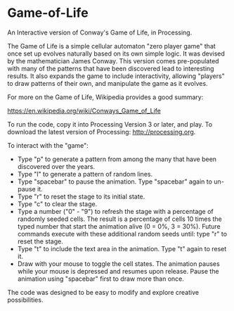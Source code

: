 # Game-of-Life
An Interactive version of Conway's Game of Life, in Processing.

The Game of Life is a simple cellular automaton "zero player game" that once set up evolves naturally based on its own simple logic.  It was devised by the mathematician James Conway.  This version comes pre-populated with many of the patterns that have been discovered lead to interesting results.  It also expands the game to include interactivity, allowing "players" to draw patterns of their own, and manipulate the game as it evolves.

For more on the Game of Life, Wikipedia provides a good summary:

https://en.wikipedia.org/wiki/Conways_Game_of_Life

To run the code, copy it into Processing Version 3 or later, and play.  To download the latest version of Processing: http://processing.org.

To interact with the "game":

- Type "p" to generate a pattern from among the many that have been discovered over the years.
- Type "l" to generate a pattern of random lines.
- Type "spacebar" to pause the animation. Type "spacebar" again to un-pause it.
- Type "r" to reset the stage to its initial state.
- Type "c" to clear the stage.
- Type a number ("0" - "9") to refresh the stage with a percentage of randomly seeded cells.  The result is a percentage of cells 10 times the typed number that start the animation alive (0 = 0%, 3 = 30%).  Future commands execute with these additional random seeds until: type "r" to reset the stage.
- Type "t" to include the text area in the animation.  Type "t" again to reset it.
- Draw with your mouse to toggle the cell states.  The animation pauses while your mouse is depressed and resumes upon release.  Pause the animation using "spacebar" first to draw more than once.

The code was designed to be easy to modify and explore creative possibilities.
